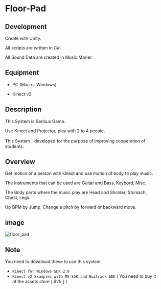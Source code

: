 # Floor-Pad


## Development
Create with Unity.

All scripts are written in C#.

All Sound Data are created in Music Marler.

## Equipment
- PC (Mac or Windows)

- Kinect v2


## Description
This System is Serious Game.

Use Kinect and Projector, play with 2 to 4 people.

This System　developed for the purpose of improving cooperation of students.


## Overview
Get motion of a person with kinect and use motion of body to play music.

The instruments that can be used are Guitar and Bass, Keybord, Misc.

The Body parts where the music play are Head and Sholder, Stomach, Chest, Legs. 

Up BPM by Jump, Change a pitch by forward or backward move.

## image
<image src="https://user-images.githubusercontent.com/32384126/69842378-61a07c00-12a6-11ea-8eb8-eb7dcf4d55a0.png" title="floor_pad">
 
## Note
You need to download these to use this system.

- `Kinect for Windows SDK 2.0`
- `Kinect v2 Examples with MS-SDK and Nuitrack SDK` ( You need to buy it at the assets store [ $25 ] )
